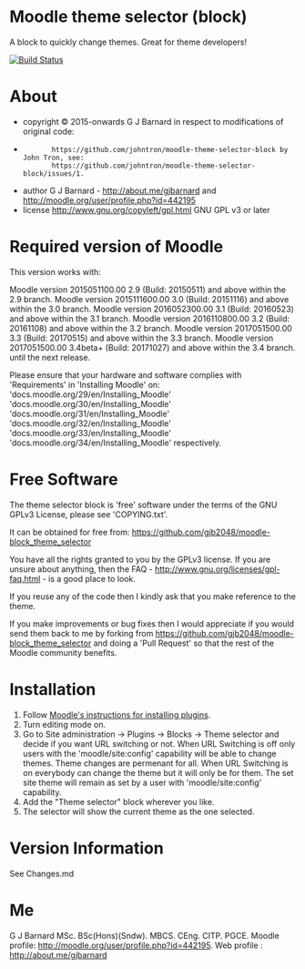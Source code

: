 Moodle theme selector (block)
=============================

A block to quickly change themes.  Great for theme developers!

[![Build Status](https://travis-ci.org/gjb2048/moodle-block_theme_selector.svg?branch=master)](https://travis-ci.org/gjb2048/moodle-block_theme_selector)

About
=====
 * copyright  &copy; 2015-onwards G J Barnard in respect to modifications of original code:
 *            https://github.com/johntron/moodle-theme-selector-block by John Tron, see:
              https://github.com/johntron/moodle-theme-selector-block/issues/1.
 * author     G J Barnard - http://about.me/gjbarnard and http://moodle.org/user/profile.php?id=442195
 * license    http://www.gnu.org/copyleft/gpl.html GNU GPL v3 or later

Required version of Moodle
==========================
This version works with:

Moodle version 2015051100.00 2.9 (Build: 20150511) and above within the 2.9 branch.
Moodle version 2015111600.00 3.0 (Build: 20151116) and above within the 3.0 branch.
Moodle version 2016052300.00 3.1 (Build: 20160523) and above within the 3.1 branch.
Moodle version 2016110800.00 3.2 (Build: 20161108) and above within the 3.2 branch.
Moodle version 2017051500.00 3.3 (Build: 20170515) and above within the 3.3 branch.
Moodle version 2017051500.00 3.4beta+ (Build: 20171027) and above within the 3.4 branch.
until the next release.

Please ensure that your hardware and software complies with 'Requirements' in 'Installing Moodle' on:
'docs.moodle.org/29/en/Installing_Moodle'
'docs.moodle.org/30/en/Installing_Moodle'
'docs.moodle.org/31/en/Installing_Moodle'
'docs.moodle.org/32/en/Installing_Moodle'
'docs.moodle.org/33/en/Installing_Moodle'
'docs.moodle.org/34/en/Installing_Moodle'
respectively.

Free Software
=============
The theme selector block is 'free' software under the terms of the GNU GPLv3 License, please see 'COPYING.txt'.

It can be obtained for free from:
https://github.com/gjb2048/moodle-block_theme_selector

You have all the rights granted to you by the GPLv3 license.  If you are unsure about anything, then the
FAQ - http://www.gnu.org/licenses/gpl-faq.html - is a good place to look.

If you reuse any of the code then I kindly ask that you make reference to the theme.

If you make improvements or bug fixes then I would appreciate if you would send them back to me by forking from
https://github.com/gjb2048/moodle-block_theme_selector and doing a 'Pull Request' so that the rest of the
Moodle community benefits.

Installation
============
1. Follow [Moodle's instructions for installing plugins](http://docs.moodle.org/29/en/Installing_plugins#Installation).
2. Turn editing mode on.
3. Go to Site administration -> Plugins -> Blocks -> Theme selector and decide if you want URL switching or not.
   When URL Switching is off only users with the 'moodle/site:config' capability will be able to change themes.
   Theme changes are permenant for all.
   When URL Switching is on everybody can change the theme but it will only be for them.  The set site theme will
   remain as set by a user with 'moodle/site:config' capability.
4. Add the "Theme selector" block wherever you like.
5. The selector will show the current theme as the one selected.

Version Information
===================
See Changes.md

Me
==
G J Barnard MSc. BSc(Hons)(Sndw). MBCS. CEng. CITP. PGCE.
Moodle profile: http://moodle.org/user/profile.php?id=442195.
Web profile   : http://about.me/gjbarnard
